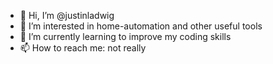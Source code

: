 - 👋 Hi, I’m @justinladwig
- 👀 I’m interested in home-automation and other useful tools
- 🌱 I’m currently learning to improve my coding skills
- 📫 How to reach me: not really

<!---
justinladwig/justinladwig is a ✨ special ✨ repository because its `README.md` (this file) appears on your GitHub profile.
You can click the Preview link to take a look at your changes.
--->
